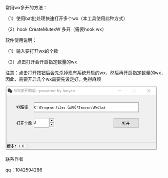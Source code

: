 常用wx多开的方法：

（1）使用bat批处理快速打开多个wx（本工具使用此种方式）

（2）hook CreateMutexW 多开（需要hook wx）

软件使用说明：

（1）输入要打开wx的个数

（2）点击打开会开启指定数量的wx

注意：点击打开按钮后会先杀掉现有系统开启的wx，然后再开启指定数量的wx，因此，需要开启几个wx需要先设定好，免得麻烦

![wx多开助手图片](https://github.com/lybbn/wxopenmore/blob/main/01.png)

联系作者

qq：1042594286
